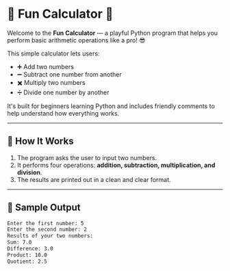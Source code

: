 # 🎉 Fun Calculator 🎉

Welcome to the **Fun Calculator** — a playful Python program that helps you perform basic arithmetic operations like a pro! 😎

This simple calculator lets users:
- ➕ Add two numbers
- ➖ Subtract one number from another
- ✖️ Multiply two numbers
- ➗ Divide one number by another

It's built for beginners learning Python and includes friendly comments to help understand how everything works.

---

## 🧠 How It Works

1. The program asks the user to input two numbers.
2. It performs four operations: **addition, subtraction, multiplication, and division**.
3. The results are printed out in a clean and clear format.

---

## 🧾 Sample Output

```bash
Enter the first number: 5
Enter the second number: 2
Results of your two numbers:
Sum: 7.0
Difference: 3.0
Product: 10.0
Quotient: 2.5
